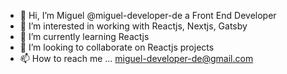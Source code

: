 - 👋 Hi, I’m Miguel @miguel-developer-de a Front End Developer
- 👀 I’m interested in working with Reactjs, Nextjs, Gatsby
- 🌱 I’m currently learning Reactjs
- 💞️ I’m looking to collaborate on Reactjs projects
- 📫 How to reach me ... miguel-developer-de@gmail.com

<!---
miguel-developer-de/miguel-developer-de is a ✨ special ✨ repository because its `README.md` (this file) appears on your GitHub profile.
You can click the Preview link to take a look at your changes.
--->
